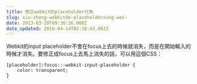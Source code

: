 ```yaml
---
title: 修正webkit的placeholder行為
slug: xiu-zheng-webkitde-placeholderxing-wei-
date: 2013-03-20T09:30:26.000Z
date_updated: 2016-04-14T02:18:43.802Z
---
```


Webkit的input placeholder不會在focus上去的時候就消失，而是在開始輸入的時候才消失。要修正成focus上去馬上消失的話，可以用這個CSS：

    [placeholder]:focus::-webkit-input-placeholder {
        color: transparent;
    }
    

